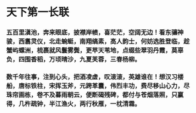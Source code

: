 # 天下第一长联

###  五百里滇池，奔来眼底，披襟岸帻，喜茫茫，空阔无边！看东骧神骏，西翥灵仪，北走蜿蜓，南翔缟素，高人韵士，何妨选胜登临，趁蟹屿螺洲，梳裹就风鬟雾鬓，更苹天苇地，点缀些翠羽丹霞，莫辜负，四围香稻，万顷晴沙，九夏芙蓉，三春杨柳。 ###



###  数千年往事，注到心头，把酒凌虚，叹滚滚，英雄谁在！想汉习楼船，唐标铁柱，宋挥玉斧，元跨革囊，伟烈丰功，费尽移山心力，尽珠帘画栋，卷不及暮雨朝云，便断碣残碑，都付与苍烟落照，只赢得，几杵疏钟，半江渔火，两行秋雁，一枕清霜。  ###
